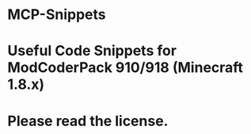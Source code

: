 # MCP-Snippets
# Useful Code Snippets for ModCoderPack 910/918 (Minecraft 1.8.x)
# Please read the license.
